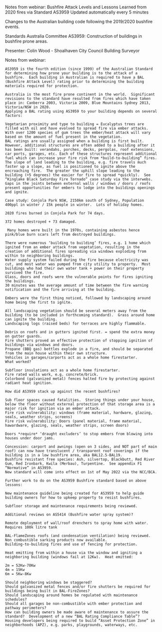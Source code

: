 Notes from webinar: Bushfire Attack Levels and Lessons Learned from 2020 fires via Standard AS3959
Updated automatically every 5 minutes

Changes to the Australian building code following the 2019/2020 bushfire events.

Standards Australia Committee AS3959: Construction of buildings in bushfire prone areas.

Presenter: Colin Wood - Shoalhaven City Council Building Surveyor

Notes from webinar:

    AS3959 is the fourth edition (since 1999) of the Australian Standard for determining how prone your building is to the attack of a bushfire.  Each building in Australian is required to have a BAL (Bushfire Attack Level) rating prior to determining the building materials required for protection.

    Australia is the most fire prone continent in the world.  Significant revisions to the standard have resulted from fires which have taken place in: Canberra 2003, Victoria 2009, Blue Mountains Sydney 2013, Victoria/NSW in 2020.
    Applying a BAL rating using AS3959 to your building depends on several factors:

    Vegetarian proximity and type to building = Eucalyptus trees are filled with oil and have evolved to spread fire via ember attacks.  With over 1200 species of gum trees the ember/heat attack will vary based on the amount of fuel present in the vegetation.
    BAL ratings are usually assigned when a building is first built.  However, additional structures are often added to a building after it has been built: verandahs, porches, decks, pergolas, roof extensions, car ports, garages, etc. Each of these structures represent additional fuel which can increase your fire risk from *build-to-building” fires.
    The slope of land leading to the building, e.g. fire travels much faster up a slope, as fuel is positioned to ignite above the encroaching fire.  The greater the uphill slope leading to the building (+5 degrees) the easier for fire to spread *quickly).  See “Kinglake Black Saturday Fire Tornado” case study via the interwebs.
    Gaps in the joints between external walls / windows / doors / roofs present opportunities for embers to lodge into the buildings openings and ignite.

    Case study: Conjola Park NSW, 2150km south of Sydney, Population 400ppl in winter / 15k people in winter.  Lots of holiday homes.

    2020 fires burned in Conjola Park for 74 days.

    372 homes destroyed + 73 damaged.

     Many homes were built in the 1970s, containing asbestos hence pink/blue burn scars left from destroyed buildings.

    There were numerous ‘building to building’ fires, e.g. 1 home which ignited from an ember attack from vegetation, resulting in the creation of additional fires spreading via windows exploding from within to neighboring buildings.
    Water supply system failed during the fire because electricity was cut, and most water was pumped from city utility to property.  Most buildings who had their own water tank + power on their property survived the fire.
    Glass, doors and roofs were the vulnerable points for fires igniting the buildings.
    30 minutes was the average amount of time between the fire warning notification and the fire arriving at the building.

    Embers were the first thing noticed, followed by landscaping around home being the first to ignite.

    All landscaping vegetation should be several meters away from the building (to be included in forthcoming standard).  Grass around home can ignite the building.
    Landscaping logs (raised beds) for terraces are highly flammable.

    Debris on roofs and in gutters ignited first. = spend the extra money on gutter guards.
    Fire shutters proved an effective protection of stopping ignition of buildings via windows and doors.
    Propane (BBQ gas) bottles explode in a fire, and should be separated from the main house within their own structure.
    Vehicles in garages/carports act as a whole home firestarter.
    What worked?

    Subfloor insulations act as a whole home firestarter.
    Fire rated walls work, e.g. concrete/brick.
    Colorbond (galvanized metal) fences halted fire by protecting against radiant heat ignition.

    How did AS3959 stack up against the recent bushfires?

    Sub floor spaces caused fatalities.  Storing things under your house, below the floor without external protection of that storage area is a major risk for ignition via an ember attack.
    Fire risk vulnerability: windows (frame material, hardware, glazing, seals, weather strips, screens)
    Fire risk vulnerability: Doors (panel material, frame material, hawardware, glazing, seals, weather strips, screen doors)

    Doors *require* ‘draught excluders’ to stop embers from blowing into houses under door jams.

    Concession: carport and awnings (open on 3 sides, and NOT part of main roof) can now have translucent / transparent roof coverings if the building is in a low bushfire area, aka BAL12.5-BAL19.
    Bushfire resistant free species: Ash, silvertop, Blackbutt, Red River Gum, Red Ironbark, Kwila (Merbau), Turpentine.  See appendix F1 “Normative” in AS3959.
    New standard will come into effect on 1st of May 2022 via the NCC/BCA.

    Further work to do on the AS3959 Bushfire standard based on above lessons:

    New maintenance guideline being created for AS3959 to help guide building owners for how to upkeep property to resist bushfires.

    Subfloor storage and maintenance requirements being reviewed.

    Additional reviews on AS5414 (Bushfire water spray system)?

    Remote deployment of wall/roof drenchers to spray home with water.
    Requires 100k litre tank

    BAL-FlameZones roofs (and condensation ventilation) being reviewed.
    Non combustible sarking products now available.
    Building-to-building fires and use of fencing for protection.

    Heat emitting from within a house via the window and igniting a neighboring building (windows fail at 12Kw).  Heat emitted:

    2m = 52Kw-70Kw
    4m = 15Kw
    6m = 5Kw-8Kw

    Should neighboring windows be staggered?
    Should galvanized metal fences and/or fire shutters be required for buildings being built in BAL-FireZones?
    Should landscaping around homes be regulated with maintenance schedules?
    Should all garages be non-combustible with ember protection and pathway perimeters?
    How can building owners be made aware of maintenance to assure the standard?  Development of a new “BAL Rating Compliance Table”?
    Housing developers being required to build “Asset Protection Zone” in neighborhoods (APZ), e.g. parks, playgrounds, waterways, etc.
